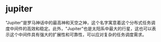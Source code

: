 # jupiter
"Jupiter"是罗马神话中的最高神和天空之神，这个名字寓意着这个分布式任务调度中间件的高效和稳定。此外，"Jupiter"也是太阳系中最大的行星，这也可以表示这个中间件具有强大的扩展性和可靠性，可以应对复杂的任务调度需求。
